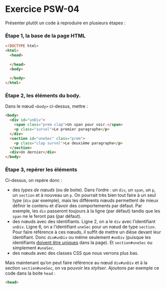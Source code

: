 # Exercice PSW-04



Présenter plutôt un code à reproduire en plusieurs étapes :

### Étape 1, la base de la page HTML

~~~html
<!DOCTYPE html>
<html>
  <head>
    
  </head>
  <body>
    
  </body>
</html>
~~~

### Étape 2, les éléments du body. 

Dans le nœud `<body>` ci-dessus, mettre :

~~~html
<body>
  <div id="unDiv">
    <span class="prem clap">Un span pour voir.</span>
    <p class="survol">Le premier paragraphe</p>
  </div>
  <section id="uneSec" class="prem">
    <p class="clap survol">Le deuxième paragraphe</p>
  </section>
  <div>Un dernier</div>
</body>
~~~

### Étape 3, repérer les éléments

Ci-dessus, on repère donc :

- des *types de nœuds* (ou de boite). Dans l’ordre : un `div`, un `span`, un `p`, un `section` et à nouveau un `p`. On pourrait très bien tout faire à un seul type (`div` par exemple), mais les différents nœuds permettent de mieux définir le contenu et d’avoir des comportements par défaut. Par exemple, les `div` passeront toujours à la ligne (par défaut) tandis que les `span` ne le feront pas (par défaut).
-  des nœuds avec des identifiants. Ligne 2, on a le `div` avec l’identifiant `unDiv`. Ligne 6, on a l’identifiant `uneSec` pour un nœud de type `section`. Pour faire référence à ces nœuds, il suffit de mettre un dièse devant leur identifiant. Donc `div#unDiv` ou même seulement `#unDiv` (puisque les identifiants <u>doivent être uniques</u> dans la page). Et `section#uneSec` ou simplement `#uneSec`.
- des nœuds avec des classes CSS que nous verrons plus bas.

Mais maintenant qu’on peut faire référence au nœud `div#unDiv` et à la section `section#uneSec`, on va pouvoir les *styliser*. Ajoutons par exemple ce code dans la boite `head` :

~~~html
<head>
~~~

